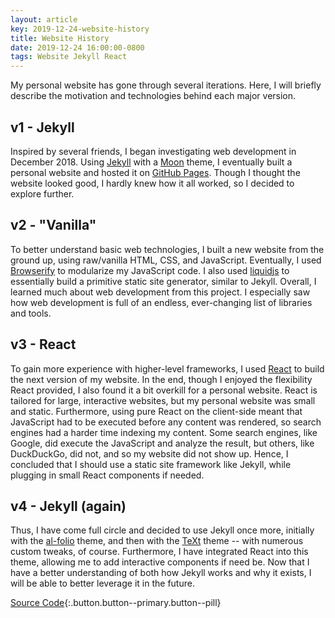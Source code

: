 ```yaml
---
layout: article
key: 2019-12-24-website-history
title: Website History
date: 2019-12-24 16:00:00-0800
tags: Website Jekyll React
---
```


My personal website has gone through several iterations. Here, I will briefly
describe the motivation and technologies behind each major
version.<!--excerpt-separator-->

## v1 - Jekyll

Inspired by several friends, I began investigating web development in
December 2018. Using [Jekyll](https://jekyllrb.com/) with a
[Moon](https://github.com/TaylanTatli/Moon) theme, I eventually built a personal
website and hosted it on [GitHub Pages](https://pages.github.com). Though I
thought the website looked good, I hardly knew how it all worked, so I decided
to explore further.

## v2 - "Vanilla"

To better understand basic web technologies, I built a new website from the
ground up, using raw/vanilla HTML, CSS, and JavaScript. Eventually, I used
[Browserify](http://browserify.org) to modularize my JavaScript code. I also
used [liquidjs](https://www.npmjs.com/package/liquidjs) to essentially build a
primitive static site generator, similar to Jekyll. Overall, I learned much
about web development from this project. I especially saw how web development is
full of an endless, ever-changing list of libraries and tools.

## v3 - React

To gain more experience with higher-level frameworks, I used
[React](https://reactjs.org) to build the next version of my website. In the
end, though I enjoyed the flexibility React provided, I also found it a bit
overkill for a personal website. React is tailored for large, interactive
websites, but my personal website was small and static. Furthermore, using pure
React on the client-side meant that JavaScript had to be executed before any
content was rendered, so search engines had a harder time indexing my content.
Some search engines, like Google, did execute the JavaScript and analyze the
result, but others, like DuckDuckGo, did not, and so my website did not show up.
Hence, I concluded that I should use a static site framework like Jekyll, while
plugging in small React components if needed.

## v4 - Jekyll (again)

Thus, I have come full circle and decided to use Jekyll once more, initially
with the [al-folio](https://github.com/alshedivat/al-folio) theme, and then with
the [TeXt](https://github.com/kitian616/jekyll-TeXt-theme) theme -- with
numerous custom tweaks, of course. Furthermore, I have integrated React into
this theme, allowing me to add interactive components if need be. Now that I
have a better understanding of both how Jekyll works and why it exists, I will
be able to better leverage it in the future.

[<i class="far fa-file-code"></i> Source Code](https://github.com/btjanaka/academic-site){:.button.button--primary.button--pill}
